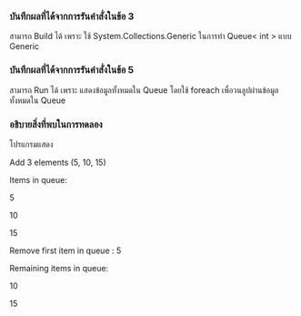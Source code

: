 ### บันทึกผลที่ได้จากการรันคำสั่งในข้อ 3

สามารถ Build ได้ เพราะ ใช้ System.Collections.Generic ในการทำ Queue< int > แบบ Generic

### บันทึกผลที่ได้จากการรันคำสั่งในข้อ 5

สามารถ Run ได้ เพราะ แสดงข้อมูลทั้งหมดใน Queue โดยใช้ foreach เพื่อวนลูปผ่านข้อมูลทั้งหมดใน Queue

### อธิบายสิ่งที่พบในการทดลอง
โปรแกรมแสดง

Add 3 elements (5, 10, 15)

Items in queue:

5

10

15

Remove first item in queue : 5

Remaining items in queue:

10

15
